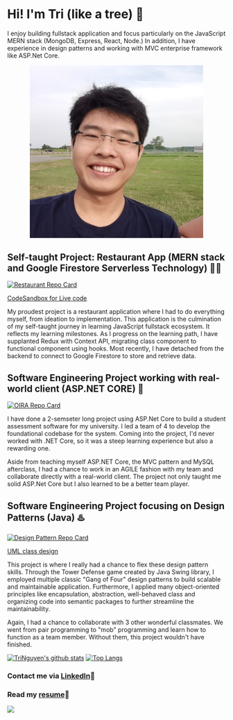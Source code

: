 # Hi! I'm Tri (like a tree) 👋 

I enjoy building fullstack application and focus particularly on the JavaScript MERN stack (MongoDB, Express, React, Node.) 
In addition, I have experience in design patterns and working with MVC enterprise framework like ASP.Net Core.

<p align="center">
  <img src="./pfp.jpg" width="400" />
</p>

## Self-taught Project: Restaurant App (MERN stack and Google Firestore Serverless Technology) :love_you_gesture::love_you_gesture:

[![Restaurant Repo Card](https://github-readme-stats.vercel.app/api/pin/?username=tri97nguyen&repo=restaurant-frontend&theme=radical)](https://github.com/tri97nguyen/restaurant-frontend)

[CodeSandbox for Live code](https://codesandbox.io/s/restaurant-frontend-77hgs) 

My proudest project is a restaurant application where I had to do everything myself, from ideation to implementation. This application is the culmination of my self-taught journey in learning JavaScript fullstack ecosystem. It reflects my learning milestones. As I progress on the learning path, I have supplanted Redux with Context API, migrating class component to functional component using hooks. Most recently, I have detached from the backend to connect to Google Firestore to store and retrieve data.

## Software Engineering Project working with real-world client (ASP.NET CORE) :dancers:

[![OIRA Repo Card](https://github-readme-stats.vercel.app/api/pin/?username=tri97nguyen&repo=OIRA&theme=radical)](https://github.com/tri97nguyen/OIRA)

I have done a 2-semseter long project using ASP.Net Core to build a student assessment software for my university. I led a team  of 4 to develop the foundational codebase for the system. Coming into the project, I'd never worked with .NET Core, so it was a steep learning experience but also a rewarding one. 

Aside from teaching myself ASP.NET Core, the MVC pattern and MySQL afterclass, I had a chance to work in an AGILE fashion with my team and collaborate directly with a real-world client. The project not only taught me solid ASP.Net Core but I also learned to be a better team player.

## Software Engineering Project focusing on Design Patterns (Java) :hotsprings:

[![Design Pattern Repo Card](https://github-readme-stats.vercel.app/api/pin/?username=tri97nguyen&repo=final-project-team-2-1&theme=radical)](https://github.com/tri97nguyen/final-project-team-2-1)

[UML class design](https://lucid.app/lucidchart/invitations/accept/84977170-9a9d-4918-9ddd-b2a754cbd462)

This project is where I really had a chance to flex these design pattern skills. Through the Tower Defense game created by Java Swing library, I employed multiple classic "Gang of Four" design patterns to build scalable and maintainable application. Furthermore, I applied many object-oriented principles like encapsulation, abstraction, well-behaved class and organizing code into semantic packages to further streamline the maintainability. 

Again, I had a chance to collaborate with 3 other wonderful classmates. We went from pair programming to "mob" programming and learn how to function as a team member. Without them, this project wouldn't have finished.


[![TriNguyen's github stats](https://github-readme-stats.vercel.app/api?username=tri97nguyen&theme=dracula)](https://github.com/tri97nguyen/github-readme-stats)
[![Top Langs](https://github-readme-stats.vercel.app/api/top-langs/?username=tri97nguyen&layout=compact&theme=dracula)](https://github.com/tri97nguyen/github-readme-stats)

### Contact me via [LinkedIn](https://www.linkedin.com/in/tri97nguyen/):speech_balloon:
### Read my [resume](https://myccsu-my.sharepoint.com/:w:/g/personal/trungminhtri_nguyen_my_ccsu_edu/EcBChPiDZR1HnlYW1ap-VWUBXyuqwTG8cSCtRx2T-YfOKQ?e=Fe6gsB):roll_of_paper:
![](https://komarev.com/ghpvc/?username=tri97nguyen&color=brightgreen)

<!--
**tri97nguyen/tri97nguyen** is a ✨ _special_ ✨ repository because its `README.md` (this file) appears on your GitHub profile.

Here are some ideas to get you started:

- 🔭 I’m currently working on ...
- 🌱 I’m currently learning ...
- 👯 I’m looking to collaborate on ...
- 🤔 I’m looking for help with ...
- 💬 Ask me about ...
- 📫 How to reach me: ...
- 😄 Pronouns: ...
- ⚡ Fun fact: ...
-->
